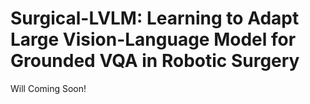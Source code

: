 # Surgical-LVLM: Learning to Adapt Large Vision-Language Model for Grounded VQA in Robotic Surgery

Will Coming Soon!

